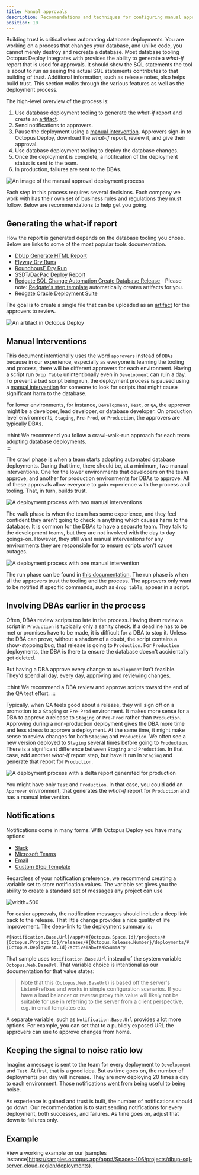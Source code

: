 ```yaml
---
title: Manual approvals
description: Recommendations and techniques for configuring manual approvals in an automated database deployment process.
position: 10
---
```


Building trust is critical when automating database deployments.  You are working on a process that changes your database, and unlike code, you cannot merely destroy and recreate a database.  Most database tooling Octopus Deploy integrates with provides the ability to generate a *what-if* report that is used for approvals.  It should show the SQL statements the tool is about to run as seeing the actual SQL statements contributes to that building of trust.  Additional information, such as release notes, also helps build trust.  This section walks through the various features as well as the deployment process.

The high-level overview of the process is:

1. Use database deployment tooling to generate the *what-if* report and create an [artifact](docs/projects/deployment-process/artifacts.md).
2. Send notifications to approvers.
3. Pause the deployment using a [manual intervention](/docs/projects/built-in-step-templates/manual-intervention-and-approvals.md).  Approvers sign-in to Octopus Deploy, download the *what-if* report, review it, and give their approval.
4. Use database deployment tooling to deploy the database changes.
5. Once the deployment is complete, a notification of the deployment status is sent to the team.
6. In production, failures are sent to the DBAs.

![An image of the manual approval deployment process](images/manual_approval_deployment_process.png "width=500")

Each step in this process requires several decisions.  Each company we work with has their own set of business rules and regulations they must follow.  Below are recommendations to help get you going.

## Generating the what-if report

How the report is generated depends on the database tooling you chose.  Below are links to some of the most popular tools documentation.

- [DbUp Generate HTML Report](https://github.com/DbUp/DbUp/blob/master/docs/more-info/html-report.md)
- [Flyway Dry Runs](https://flywaydb.org/documentation/dryruns)
- [RoundhousE Dry Run](https://github.com/chucknorris/roundhouse/wiki/ConfigurationOptions)
- [SSDT/DacPac Deploy Report](https://docs.microsoft.com/en-us/sql/tools/sqlpackage?view=sql-server-ver15#deployreport-parameters-and-properties)
- [Redgate SQL Change Automation Create Database Release](https://documentation.red-gate.com/sca4/deploying-database-changes/automated-deployments-with-sql-change-automation-projects/deploying-sql-change-automation-projects) - Please note: [Redgate's step template](https://library.octopus.com/step-templates/c20b70dc-69aa-42a1-85db-6d37341b63e3/actiontemplate-redgate-create-database-release) automatically creates artifacts for you.
- [Redgate Oracle Deployment Suite](https://octopus.com/blog/database-deployment-automation-for-oracle-using-octopus-and-redgate-tools)

The goal is to create a single file that can be uploaded as an [artifact](docs/projects/deployment-process/artifacts.md) for the approvers to review.  

![An artifact in Octopus Deploy](images/manual_approval_artifacts.png "width=500")

## Manual Interventions

This document intentionally uses the word `approvers` instead of `DBAs` because in our experience, especially as everyone is learning the tooling and process, there will be different approvers for each environment.  Having a script run `Drop Table` unintentionally even in `Development` can ruin a day.  To prevent a bad script being run, the deployment process is paused using a [manual intervention](/docs/projects/built-in-step-templates/manual-intervention-and-approvals.md) for someone to look for scripts that might cause significant harm to the database.

For lower environments, for instance, `Development`, `Test`, or `QA`, the approver might be a developer, lead developer, or database developer.  On production level environments, `Staging`, `Pre-Prod`, or `Production`, the approvers are typically DBAs.  

:::hint
We recommend you follow a crawl-walk-run approach for each team adopting database deployments.  
:::

The crawl phase is when a team starts adopting automated database deployments.  During that time, there should be, at a minimum, two manual interventions.  One for the lower environments that developers on the team approve, and another for production environments for DBAs to approve.  All of these approvals allow everyone to gain experience with the process and tooling.  That, in turn, builds trust.

![A deployment process with two manual interventions](images/manual_approval_two_manual_interventions.png "width=500")

The walk phase is when the team has some experience, and they feel confident they aren't going to check in anything which causes harm to the database.  It is common for the DBAs to have a separate team.  They talk to the development teams, but they are not involved with the day to day goings-on. However, they still want manual interventions for any environments they are responsible for to ensure scripts won't cause outages.

![A deployment process with one manual intervention](images/manual_approval_one_manual_intervention.png "width=500")

The run phase can be found in [this documentation](/docs/deployments/databases/common-patterns/automatic-approvals.md).  The run phase is when all the approvers trust the tooling and the process.  The approvers only want to be notified if specific commands, such as `drop table`, appear in a script.

## Involving DBAs earlier in the process

Often, DBAs review scripts too late in the process.  Having them review a script in `Production` is typically only a sanity check.  If a deadline has to be met or promises have to be made, it is difficult for a DBA to stop it.  Unless the DBA can prove, without a shadow of a doubt, the script contains a show-stopping bug, that release is going to `Production`.  For `Production` deployments, the DBA is there to ensure the database doesn't accidentally get deleted.

But having a DBA approve every change to `Development` isn't feasible.  They'd spend all day, every day, approving and reviewing changes.  

:::hint
We recommend a DBA review and approve scripts toward the end of the QA test effort.
:::

Typically, when QA feels good about a release, they will sign off on a promotion to a `Staging` or `Pre-Prod` environment.  It makes more sense for a DBA to approve a release to `Staging` or `Pre-Prod` rather than `Production`.  Approving during a non-production deployment gives the DBA more time and less stress to approve a deployment.  At the same time, it might make sense to review changes for both `Staging` and `Production`.   We often see a new version deployed to `Staging` several times before going to `Production`.  There is a significant difference between `Staging` and `Production`.  In that case, add another *what-if* report step, but have it run in `Staging` and generate that report for `Production`.

![A deployment process with a delta report generated for production](images/manual_approval_generate_delta_report_for_production.png "width=500")

You might have only `Test` and `Production`.  In that case, you could add an `Approver` environment, that generates the *what-if* report for `Production` and has a manual intervention.  

## Notifications

Notifications come in many forms.  With Octopus Deploy you have many options:

- [Slack](https://library.octopus.com/step-templates/99e6f203-3061-4018-9e34-4a3a9c3c3179/actiontemplate-slack-send-simple-notification)
- [Microsoft Teams](https://library.octopus.com/step-templates/110a8b1e-4da4-498a-9209-ef8929c31168/actiontemplate-microsoft-teams-post-a-message)
- [Email](/docs/projects/built-in-step-templates/email-notifications.md)
- [Custom Step Template](https://octopus.com/docs/deployment-process/steps/custom-step-templates)

Regardless of your notification preference, we recommend creating a variable set to store notification values.  The variable set gives you the ability to create a standard set of messages any project can use

![](images/manual_approval_notifications.png "width=500")

For easier approvals, the notification messages should include a deep link back to the release.  That little change provides a nice quality of life improvement.  The deep-link to the deployment summary is:

`#{Notification.Base.Url}/app#/#{Octopus.Space.Id}/projects/#{Octopus.Project.Id}/releases/#{Octopus.Release.Number}/deployments/#{Octopus.Deployment.Id}?activeTab=taskSummary`

That sample uses `Notification.Base.Url` instead of the system variable `Octopus.Web.BaseUrl`.  That variable choice is intentional as our documentation for that value states:

> Note that this (`Octopus.Web.BaseUrl`) is based off the server's ListenPrefixes and works in simple configuration scenarios. If you have a load balancer or reverse proxy this value will likely not be suitable for use in referring to the server from a client perspective, e.g. in email templates etc.

A separate variable, such as `Notification.Base.Url` provides a lot more options.  For example, you can set that to a publicly exposed URL the approvers can use to approve changes from home.  

## Keeping the signal to noise ratio low

Imagine a message is sent to the team for every deployment to `Development` and `Test`.  At first, that is a good idea.  But as time goes on, the number of deployments per day will increase.  They are now deploying 20 times a day to each environment.  Those notifications went from being useful to being noise.  

As experience is gained and trust is built, the number of notifications should go down.  Our recommendation is to start sending notifications for every deployment, both successes, and failures.  As time goes on, adjust that down to failures only. 

## Example

View a working example on our [samples instance]https://samples.octopus.app/app#/Spaces-106/projects/dbup-sql-server-cloud-region/deployments).
